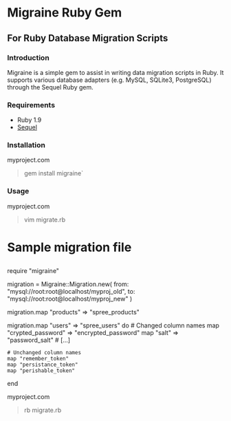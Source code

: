 # Migraine Ruby Gem
## For Ruby Database Migration Scripts

### Introduction

Migraine is a simple gem to assist in writing data migration
scripts in Ruby. It supports various database adapters (e.g.
MySQL, SQLite3, PostgreSQL) through the Sequel Ruby gem.

### Requirements

* Ruby 1.9
* [Sequel](https://github.com/jeremyevans/sequel)

### Installation

  myproject.com
   > gem install migraine`

### Usage

  myproject.com
   > vim migrate.rb

  ##
  # Sample migration file
  ##
  
  require "migraine"

  migration = Migraine::Migration.new(
    from: "mysql://root:root@localhost/myproj_old",
    to:   "mysql://root:root@localhost/myproj_new"
  )

  migration.map "products" => "spree_products"

  migration.map "users" => "spree_users" do
    # Changed column names
    map "crypted_password" => "encrypted_password"
    map "salt" => "password_salt"
    # [...]

    # Unchanged column names
    map "remember_token"
    map "persistance_token"
    map "perishable_token"
  end

  myproject.com
   > rb migrate.rb
